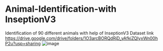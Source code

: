 # Animal-Identification-with InseptionV3 
Identification of 90 different animals with help of InseptionV3 
Dataset link 
https://drive.google.com/drive/folders/1O3arcBORQdRjD_yAfkiZQIyxWn00hP2u?usp=sharing
![image](https://user-images.githubusercontent.com/77600063/159136129-dc9a9ca3-e0a6-4e49-ad53-76ff8031eff6.png)
